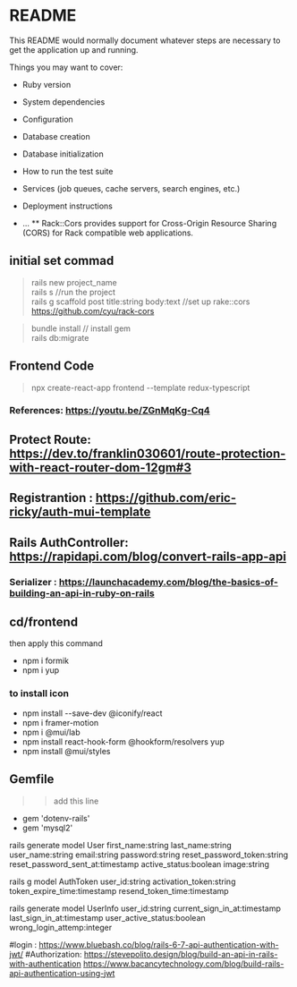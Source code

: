# README

This README would normally document whatever steps are necessary to get the
application up and running.

Things you may want to cover:

* Ruby version

* System dependencies

* Configuration

* Database creation

* Database initialization

* How to run the test suite

* Services (job queues, cache servers, search engines, etc.)

* Deployment instructions

* ...
** Rack::Cors provides support for Cross-Origin Resource Sharing (CORS) for Rack compatible web applications.

## initial set commad
> rails new project_name <br/>
> rails s //run the project  <br/>
> rails g scaffold post title:string body:text
//set up rake::cors https://github.com/cyu/rack-cors

> bundle install // install gem  <br/>
> rails db:migrate


## Frontend Code 
> npx create-react-app frontend --template redux-typescript

### References: https://youtu.be/ZGnMqKg-Cq4
## Protect Route: https://dev.to/franklin030601/route-protection-with-react-router-dom-12gm#3
## Registrantion : https://github.com/eric-ricky/auth-mui-template
## Rails AuthController: https://rapidapi.com/blog/convert-rails-app-api
### Serializer : https://launchacademy.com/blog/the-basics-of-building-an-api-in-ruby-on-rails

## cd/frontend 
then apply this command
* npm i formik
* npm i yup
### to install icon
* npm install --save-dev @iconify/react
* npm i framer-motion
* npm i @mui/lab
* npm install react-hook-form @hookform/resolvers yup
* npm install @mui/styles

## Gemfile
>> add this line 
* gem 'dotenv-rails'
* gem 'mysql2'

rails generate model User first_name:string last_name:string user_name:string email:string password:string reset_password_token:string reset_password_sent_at:timestamp  active_status:boolean image:string

rails g model AuthToken user_id:string activation_token:string token_expire_time:timestamp resend_token_time:timestamp 

rails generate model UserInfo user_id:string current_sign_in_at:timestamp last_sign_in_at:timestamp user_active_status:boolean wrong_login_attemp:integer 

#login : https://www.bluebash.co/blog/rails-6-7-api-authentication-with-jwt/
#Authorization: https://stevepolito.design/blog/build-an-api-in-rails-with-authentication
https://www.bacancytechnology.com/blog/build-rails-api-authentication-using-jwt


